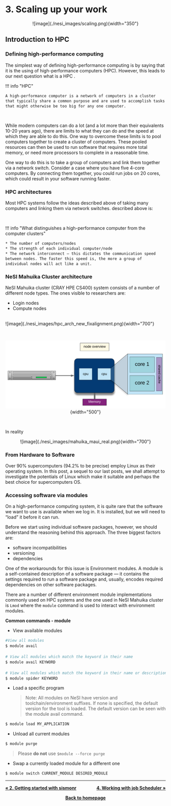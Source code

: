 # 3. Scaling up your work

<center>![image](./nesi_images/scaling.png){width="350"}</center>

## Introduction to HPC

### Defining high-performance computing

The simplest way of defining high-performance computing is by saying that it is the using of high-performance computers (HPC). However, this leads to our next question what is a HPC .

!!! info "HPC"

    A high-performance computer is a network of computers in a cluster that typically share a common purpose and are used to accomplish tasks that might otherwise be too big for any one computer.

<br>
<p>While modern computers can do a lot (and a lot more than their equivalents 10-20 years ago), there are limits to what they can do and the speed at which they are able to do this. One way to overcome these limits is to pool computers together to create a cluster of computers. These pooled resources can then be used to run software that requires more total memory, or need more processors to complete in a reasonable time.</p>

<p>One way to do this is to take a group of computers and link them together via a network switch. Consider a case where you have five 4-core computers. By connecting them together, you could run jobs on 20 cores, which could result in your software running faster.</p>

### HPC architectures

<p>Most HPC systems follow the ideas described above of taking many computers and linking them via network switches.  described above is:</p>
<br>

!!! info "What distinguishes a high-performance computer from the computer clusters"

    * The number of computers/nodes 
    * The strength of each individual computer/node 
    * The network interconnect – this dictates the communication speed between nodes. The faster this speed is, the more a group of individual nodes will act like a unit.


### NeSI Mahuika Cluster architecture

NeSI Mahuika cluster (CRAY HPE CS400) system consists of a number of different node types. The ones visible to researchers are:

* Login nodes
* Compute nodes
<br>
![image](./nesi_images/hpc_arch_new_fixalignment.png){width="700"}
<br>

<br><center>
![image](./nesi_images/node_overview.png){width="500"}
</center><br>

In reality

<center>
![image](./nesi_images/mahuika_maui_real.png){width="700"}
</center>


### From Hardware to Software

Over 90% supercomputers (94.2% to be precise) employ Linux as their operating system. In this post, a sequel to our last posts, we shall attempt to investigate the potentials of Linux which make it suitable and perhaps the best choice for supercomputers OS.

### Accessing software via modules

On a high-performance computing system, it is quite rare that the software we want to use is available when we log in. It is installed, but we will need to “load” it before it can run.

Before we start using individual software packages, however, we should understand the reasoning behind this approach. The three biggest factors are:

* software incompatibilities
* versioning
* dependencies

One of the workarounds for this issue is Environment modules. A module is a self-contained description of a software package — it contains the settings required to run a software package and, usually, encodes required dependencies on other software packages.

There are a number of different environment module implementations commonly used on HPC systems and the one used in NeSI Mahuika cluster is `Lmod` where the `module` command is used to interact with environment modules.

**Common commands - module**

* View available modules

```bash
#View all modules
$ module avail

# View all modules which match the keyword in their name
$ module avail KEYWORD

# View all modules which match the keyword in their name or description
$ module spider KEYWORD
```
* Load a specific program

    >Note: All modules on NeSI have version and toolchain/environment suffixes. If none is specified, the default version for the tool is loaded. The default version can be seen with the module avail command.

```bash
$ module load MY_APPLICATION
```


* Unload all current modules

```bash
$ module purge
```
>Please **do not** use `$module --force purge`

* Swap a currently loaded module for a different one

```bash
$ module switch CURRENT_MODULE DESIRED_MODULE
```

---

<p style="text-align:left;">
    <b><a class="btn" href="https://genomicsaotearoa.github.io/Gene_Regulatory_Networks_Simulation_Workshop/workshop_material/02_getting_started_sismonr.html" style="background: var(--bs-green);font-weight:bold">&laquo; 2. Getting started with sismonr</a></b>
    <span style="float:right;">
     <b><a class="btn" href="https://genomicsaotearoa.github.io/Gene_Regulatory_Networks_Simulation_Workshop/workshop_material/04_working_with_job_scheduler.html" style="background: var(--bs-green);font-weight:bold">4. Working with job Scheduler &raquo;</a></b>
    </span>
</p>

<p align="center"><b><a href="https://genomicsaotearoa.github.io/Gene_Regulatory_Networks_Simulation_Workshop/">Back to homepage</a></b></p>
